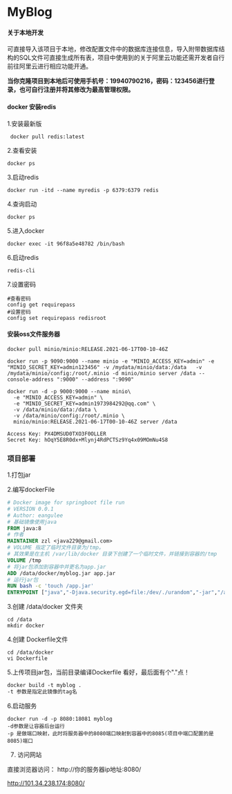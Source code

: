 # MyBlog

#### 关于本地开发

可直接导入该项目于本地，修改配置文件中的数据库连接信息，导入附带数据库结构的SQL文件可直接生成所有表，项目中使用到的关于阿里云功能还需开发者自行前往阿里云进行相应功能开通。

**当你克隆项目到本地后可使用手机号：19940790216，密码：123456进行登录，也可自行注册并将其修改为最高管理权限。**



#### docker 安装redis 

1.安装最新版

```
 docker pull redis:latest
```

2.查看安装

```
docker ps
```

3.启动redis

```
docker run -itd --name myredis -p 6379:6379 redis
```

4.查询启动

```
docker ps
```

5.进入docker

```
docker exec -it 96f8a5e48782 /bin/bash
```

6.启动redis

```
redis-cli
```

7.设置密码

```shell
#查看密码
config get requirepass
#设置密码
config set requirepass redisroot
```



#### 安装oss文件服务器

```
docker pull minio/minio:RELEASE.2021-06-17T00-10-46Z

docker run -p 9090:9000 --name minio -e "MINIO_ACCESS_KEY=admin" -e "MINIO_SECRET_KEY=admin123456" -v /mydata/minio/data:/data   -v /mydata/minio/config:/root/.minio -d minio/minio server /data --console-address ":9000" --address ":9090"

docker run -d -p 9000:9000 --name minio\
  -e "MINIO_ACCESS_KEY=admin" \
  -e "MINIO_SECRET_KEY=admin1973984292@qq.com" \
  -v /data/minio/data:/data \
  -v /data/minio/config:/root/.minio \
  minio/minio:RELEASE.2021-06-17T00-10-46Z server /data

Access Key: PX4DMSUD0TXO3F0OLLER
Secret Key: hOqY5E8R0dx+Mlynj4RdPCTSz9Yq4x09MOmNu4S8
```



### 项目部署

1.打包jar

2.编写dockerFile

```dockerfile
# Docker image for springboot file run
# VERSION 0.0.1
# Author: eangulee
# 基础镜像使用java
FROM java:8
# 作者
MAINTAINER zzl <java229@gmail.com>
# VOLUME 指定了临时文件目录为/tmp。
# 其效果是在主机 /var/lib/docker 目录下创建了一个临时文件，并链接到容器的/tmp
VOLUME /tmp 
# 将jar包添加到容器中并更名为app.jar
ADD /data/docker/myblog.jar app.jar 
# 运行jar包
RUN bash -c 'touch /app.jar'
ENTRYPOINT ["java","-Djava.security.egd=file:/dev/./urandom","-jar","/app.jar"]
```

3.创建 /data/docker 文件夹

```shell
cd /data
mkdir docker
```

4.创建 Dockerfile文件

```shell
cd /data/docker
vi Dockerfile
```

5.上传项目jar包，当前目录编译Dockerfile 看好，最后面有个"."点！

```dockerfile
docker build -t myblog .
-t 参数是指定此镜像的tag名
```

6.启动服务

```shell
docker run -d -p 8080:18081 myblog
-d参数是让容器后台运行 
-p 是做端口映射，此时将服务器中的8080端口映射到容器中的8085(项目中端口配置的是8085)端口
```

7. 访问网站

直接浏览器访问： http://你的服务器ip地址:8080/

http://101.34.238.174:8080/
